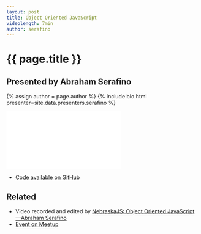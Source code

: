 ```yaml
---
layout: post
title: Object Oriented JavaScript
videolength: 7min
author: serafino
---
```


# {{ page.title }}

## Presented by Abraham Serafino

{% assign author = page.author %}
{% include bio.html presenter=site.data.presenters.serafino %}

<div class="fluid-width-video-wrapper"><iframe src="//www.youtube.com/embed/pf-Iw1u_ikc" frameborder="0" allowfullscreen></iframe></div>

* [Code available on GitHub](https://github.com/serafino/JS)

## Related

* Video recorded and edited by [NebraskaJS: Object Oriented JavaScript—Abraham Serafino](http://www.youtube.com/watch?v=pf-Iw1u_ikc)
* [Event on Meetup](http://www.meetup.com/nebraskajs/events/118573952/)